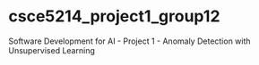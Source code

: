 # csce5214_project1_group12
Software Development for AI - Project 1 - Anomaly Detection with Unsupervised Learning

